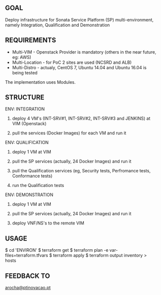 GOAL
----
Deploy infrastructure for Sonata Service Platform (SP) multi-environment, namely Integration, Qualification and Demonstration


REQUIREMENTS
------------
* Multi-VIM - Openstack Provider is mandatory (others in the near future, eg: AWS)
* Multi-Location - for PoC 2 sites are used (NCSRD and ALB) 
* Multi-Distro - actualy, CentOS 7, Ubuntu 14.04 and Ubuntu 16.04 is being tested 

The implementation uses Modules.


STRUCTURE
---------

ENV: INTEGRATION

1. deploy 4 VM's (INT-SRV#1, INT-SRV#2, INT-SRV#3 and JENKINS) at VIM (Openstack)

2. pull the services (Docker Images) for each VM and run it



ENV: QUALIFICATION

1. deploy 1 VM at VIM

2. pull the SP services (actually, 24 Docker Images) and run it

3. pull the Qualification services (eg, Security tests, Perfromance tests, Conformance tests) 

4. run the Qualification tests


ENV: DEMONSTRATION

1. deploy 1 VM at VIM

2. pull the SP services (actually, 24 Docker Images) and run it

3. deploy VNF/NS's to the remote VIM


USAGE
-----

$ cd 'ENVIRON'
$ terraform get
$ terraform plan -e var-files=terraform.tfvars
$ terraform apply
$ terraform output inventory > hosts


FEEDBACK TO
-----------

arocha@ptinovacao.pt
